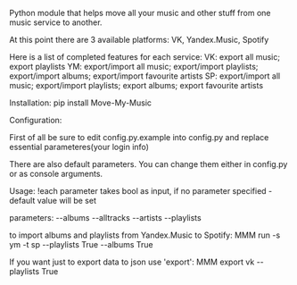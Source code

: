 Python module that helps move all your music and other stuff from one music service to another.

At this point there are 3 available platforms:
VK, Yandex.Music, Spotify

Here is a list of completed features for each service:
VK: export all music; export playlists
YM: export/import all music; export/import playlists; export/import albums; export/import favourite artists
SP: export/import all music; export/import playlists; export albums; export favourite artists



Installation:
pip install Move-My-Music

Configuration:

First of all be sure to edit config.py.example into config.py and replace essential parameteres(your login info)

There are also default parameters. You can change them either in config.py or as console arguments.

Usage:
!each parameter takes bool as input, if no parameter specified - default value will be set

parameters:
    --albums
    --alltracks
    --artists
    --playlists

to import albums and playlists from Yandex.Music to Spotify:
    MMM run -s ym -t sp --playlists True --albums True

If you want just to export data to json use 'export':
    MMM export vk --playlists True
